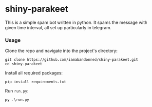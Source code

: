 # shiny-parakeet
This is a simple spam bot written in python. It spams the message with given time interval, all set up particularly in telegram. 
### Usage
Clone the repo and navigate into the project's directory:
```
git clone https://github.com/iamabandonned/shiny-parakeet.git
cd shiny-parakeet
```
Install all required packages:
```
pip install requirements.txt
```
Run `run.py`:
```
py .\run.py
```